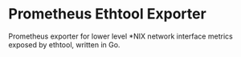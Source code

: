 # Prometheus Ethtool Exporter

Prometheus exporter for lower level *NIX network interface metrics exposed by ethtool, written in Go.
